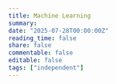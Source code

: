 ```yaml
---
title: Machine Learning
summary: 
date: "2025-07-28T00:00:00Z"
reading_time: false
share: false
commentable: false
editable: false
tags: ["independent"]
---
```

